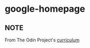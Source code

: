 # google-homepage

## NOTE
From The Odin Project's [curriculum](http://www.theodinproject.com/courses/web-development-101/lessons/html-css)